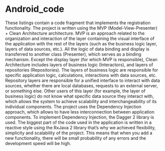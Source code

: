# Android_code
These listings contain a code fragment that implements the registration functionality. The project is written using the MVP (Model-View-Presenter) + Clean Architecture architecture. MVP is an approach related to the organization and interaction of the layer containing the visual interface of the application with the rest of the layers (such as the business logic layer, layers of data sources, etc.). All the logic of data binding and display is transferred to another class (Presenter), which serves as a binding mechanism.
Except the display layer (for which MVP is responsible), Clean Architecture includes layers of business logic (Interactors), and layers of repositories (Repositories). The layers of business logic are responsible for specific application logic, calculations, interactions with data sources, etc. 
Repository layers are responsible for a unified interface to interact with data sources, whether there are local databases, requests to an external server, or something else. Other users of this layer (for example, the layer of business logic) do not know what specific data source they interact with, which allows the system to achieve scalability and interchangeability of its individual components.
The project uses the Dependency Injection approach, which allows to have less interconnection between application components. To implement Dependency Injection, the Dagger 2 library is used. The biggest part of the code used in the application is written in a reactive style using the RxJava 2 library that’s why we achieved flexibility, simplicity and scalability of the project. This means that when you add a new functionality, there will be small probability of any errors and the development speed will be high.
